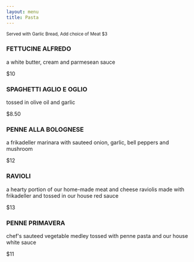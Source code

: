 ```yaml
---
layout: menu
title: Pasta
---
```


<section class="menu-content">
    <!-- PASTA -->
    <small>Served with Garlic Bread, Add choice of Meat $3</small>
    <div class="menu-item">
      <h3>FETTUCINE ALFREDO</h3>
      <p>a white butter, cream and parmesean sauce</p>
      <span class="price">$10</span>
    </div>
    <div class="menu-item">
      <h3>SPAGHETTI AGLIO E OGLIO</h3>
      <p>tossed in olive oil and garlic</p>
      <span class="price">$8.50</span>
    </div>
    <div class="menu-item">
      <h3>PENNE ALLA BOLOGNESE</h3>
      <p>a frikadeller marinara with sauteed onion, garlic, bell peppers and mushroom</p>
      <span class="price">$12</span>
    </div>
    <div class="menu-item">
      <h3>RAVIOLI</h3>
      <p>a hearty portion of our home-made meat and cheese raviolis made with frikadeller and tossed in our house red sauce</p>
      <span class="price">$13</span>
    </div>
    <div class="menu-item">
      <h3>PENNE PRIMAVERA</h3>
      <p>chef's sauteed vegetable medley tossed with penne pasta and our house white sauce</p>
      <span class="price">$11</span>
    </div>
  </section>